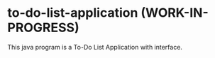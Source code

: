 # to-do-list-application (WORK-IN-PROGRESS)
This java program is a To-Do List Application with interface.

